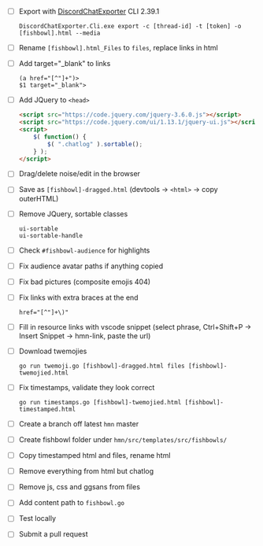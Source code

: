 - [ ]  Export with [DiscordChatExporter](https://github.com/Tyrrrz/DiscordChatExporter) CLI 2.39.1
    
    ```
    DiscordChatExporter.Cli.exe export -c [thread-id] -t [token] -o [fishbowl].html --media
    ```
    
- [ ]  Rename `[fishbowl].html_Files` to `files`, replace links in html
- [ ]  Add target="_blank" to links
    
    ```
    (a href="[^"]+")>
    $1 target="_blank">
    ```
    
- [ ]  Add JQuery to `<head>`

    ```html
    <script src="https://code.jquery.com/jquery-3.6.0.js"></script>
    <script src="https://code.jquery.com/ui/1.13.1/jquery-ui.js"></script>
    <script>
        $( function() {
            $( ".chatlog" ).sortable();
        } );
    </script>
    ```

- [ ]  Drag/delete noise/edit in the browser
- [ ]  Save as `[fishbowl]-dragged.html` (devtools -> `<html>` -> copy outerHTML)
- [ ]  Remove JQuery, sortable classes
    
    ```
    ui-sortable
    ui-sortable-handle
    ```
    
- [ ]  Check `#fishbowl-audience` for highlights
- [ ]  Fix audience avatar paths if anything copied
- [ ]  Fix bad pictures (composite emojis 404)
- [ ]  Fix links with extra braces at the end
    
    ```
    href="[^"]+\)"
    ```
    
- [ ]  Fill in resource links with vscode snippet (select phrase, Ctrl+Shift+P -> Insert Snippet -> hmn-link, paste the url)
- [ ]  Download twemojies

    ```
    go run twemoji.go [fishbowl]-dragged.html files [fishbowl]-twemojied.html
    ```
    
- [ ]  Fix timestamps, validate they look correct
    
    ```
    go run timestamps.go [fishbowl]-twemojied.html [fishbowl]-timestamped.html
    ```
    
- [ ]  Create a branch off latest `hmn` master
- [ ]  Create fishbowl folder under `hmn/src/templates/src/fishbowls/`
- [ ]  Copy timestamped html and files, rename html
- [ ]  Remove everything from html but chatlog
- [ ]  Remove js, css and ggsans from files
- [ ]  Add content path to `fishbowl.go`
- [ ]  Test locally
- [ ]  Submit a pull request
